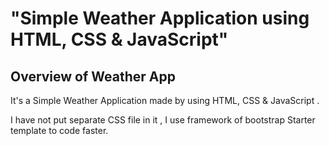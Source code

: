# "Simple Weather Application using HTML, CSS &amp; JavaScript"

## Overview of Weather App

It's a  Simple Weather Application made by using HTML, CSS &amp; JavaScript .

I have not put separate CSS file in it , I use  framework of bootstrap Starter template to code faster.
